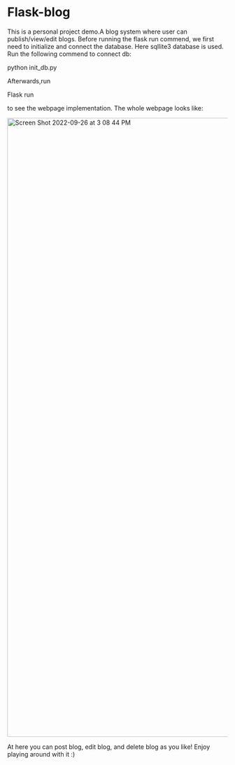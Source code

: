 # Flask-blog
<p>This is a personal project demo.A blog system where user can publish/view/edit blogs.
Before running the flask run commend, we first need to initialize and connect the database. Here sqllite3 database is used.
Run the following commend to connect db:</p>
<p>python init_db.py</p>
<p>Afterwards,run </p>
<p>Flask run</p>
<p>to see the webpage implementation.
The whole webpage looks like:</p>
<img width="1415" alt="Screen Shot 2022-09-26 at 3 08 44 PM" src="https://user-images.githubusercontent.com/105902062/192389673-f9251d23-e12f-47a5-ad86-053c02dee407.png">
<p>At here you can post blog, edit blog, and delete blog as you like! Enjoy playing around with it :) </p>
